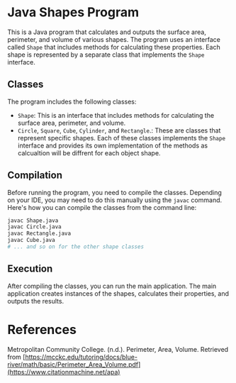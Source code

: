# Java Shapes Program

This is a Java program that calculates and outputs the surface area, perimeter, and volume of various shapes. The program uses an interface called `Shape` that includes methods for calculating these properties. Each shape is represented by a separate class that implements the `Shape` interface.

## Classes

The program includes the following classes:

- `Shape`: This is an interface that includes methods for calculating the surface area, perimeter, and volume.
- `Circle`, `Square`, `Cube`, `Cylinder`, and `Rectangle`.: These are classes that represent specific shapes. Each of these classes implements the `Shape` interface and provides its own implementation of the methods as calcualtion will be diffrent for each object shape.

## Compilation

Before running the program, you need to compile the classes. Depending on your IDE, you may need to do this manually using the `javac` command. Here's how you can compile the classes from the command line:

```bash
javac Shape.java
javac Circle.java
javac Rectangle.java
javac Cube.java
# ... and so on for the other shape classes
```

## Execution

After compiling the classes, you can run the main application. The main application creates instances of the shapes, calculates their properties, and outputs the results.

# References

Metropolitan Community College. (n.d.). Perimeter, Area, Volume. Retrieved from [https://mcckc.edu/tutoring/docs/blue-river/math/basic/Perimeter_Area_Volume.pdf](https://www.citationmachine.net/apa)
